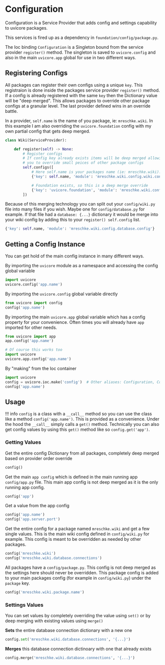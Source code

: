 # Configuration

Configuration is a Service Provider that adds config and settings capability
to uvicore packages.

This services is fired up as a dependency in `foundation/config/package.py`.

The Ioc binding `Configuration` is a Singleton bound from the service provider
`register()` method.  The singleton is saved to `uvicore.config` and also in the
main `uvicore.app` global for use in two different ways.


## Registering Configs

All packages can register their own configs using a unique `key`.  This
registraion is done inside the packages service provider `register()` method.
If a config is already registered with the same `key` then the Dictionary value
will be "deep merged".  This allows packages to override other package configs
at a granular level.  The last provider defined wins in an override battle.

In a provider, `self.name` is the name of you package, ie: `mreschke.wiki`.  In
this example I am also overriding the `uvicore.foundation` config with my own
partial config that gets deep merged.

```python
class Wiki(ServiceProvider):

    def register(self) -> None:
        # Register configs
        # If config key already exists items will be deep merged allowing
        # you to override small peices of other package configs
        self.configs([
            # Here self.name is your packages name (ie: mreschke.wiki).
            {'key': self.name, 'module': 'mreschke.wiki.config.wiki.config'},

            # Foundation exists, so this is a deep merge override
            {'key': 'uvicore.foundation', 'module': 'mreschke.wiki.config.uvicore.foundation.config'},
        ])
```

Because of this merging technology you can split out your `config/wiki.py` file
into many files if you wish.  Maybe one for `config/database.py` for example.
If that file had a `database: {...}` dictionary it would be merge into your wiki
config by adding this to your `register() self.config` list.
```python
{'key': self.name, 'module': 'mreschke.wiki.config.database.config'}
```



## Getting a Config Instance

You can get hold of the main config instance in many different ways.

By importing the `uvicore` module as a namespace and accessing the config global
variable
```python
import uvicore
uvicore.config('app.name')
```

By importing the `uvicore.config` global variable directly
```python
from uvicore import config
config('app.name')
```

By importing the main `uvicore.app` global variable which has a config property
for your convenience.  Often times you will already have `app` imported for
other needs.
```python
from uvicore import app
app.config('app.name')

# Of course this works too
import uvicore
uvicore.app.config('app.name')
```

By "making" from the Ioc container
```python
import uvicore
config = uvicore.ioc.make('config')  # Other aliases: Configuration, Config
config('app.name')
```


## Usage

!!! info
    `config` is a class with a `__call__` method so you can use the class like a
    method `config('app.name')`.  This is provided as a convenience.
    Under the hood the `__call__` simply calls a `get()` method.  Technically you
    can also get config values by using this `get()` method like so
    `config.get('app')`.


### Getting Values

Get the entire config Dictionary from all packages, completely deep merged based
on provider order override
```python
config()
```

Get the main `app config` which is defined in the main running app
`config/app.py` file.  This main app config is not deep merged as it is the only
running app config.
```python
config('app')
```

Get a value from the app config
```python
config('app.name')
config('app.server.port')
```

Get the entire config for a package named `mreschke.wiki` and get a few single
values.  This is the main wiki config defined in `config/wiki.py` for example.
This config is meant to be overridden as needed by other packages.
```python
config('mreschke.wiki')
config('mreschke.wiki.database.connections')
```

All packages have a `config/package.py`.  This config is not deep merged as the
settings here should never be overridden.  This package config is added to your
main packages config (for example in `config/wiki.py`) under the `package` key.
```python
config('mreschke.wiki.package.name')
```

### Settings Values

You can set values by completely overriding the value using `set()` or by
deep merging with existing values using `merge()`

**Sets** the entire database connection dictionary with a new one
```python
config.set('mreschke.wiki.database.connections', '{...}')
```

**Merges** this database connection dictinoary with one that already exists
```python
config.merge('mreschke.wiki.database.connections', '{...}')
```
